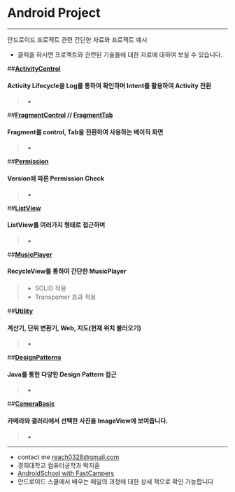 # **Android Project**  
-------------------------------------------------------
안드로이드 프로젝트 관련 간단한 자료와 프로젝트 예시

- 클릭을 하시면 프로젝트와 관련된 기술들에 대한 자료에 대하여 보실 수 있습니다.

##**[ActivityControl](https://github.com/reach0328/ActivityControl)**
#### Activity Lifecycle을 Log를 통하여 확인하며 Intent를 활용하여 Activity 전환
> -

##**[FragmentControl](https://github.com/reach0328/FragmentControl) // [FragmentTab](https://github.com/reach0328/FragmentTab)**
#### Fragment를 control, Tab을 전환하여 사용하는 베이직 화면
> -

##**[Permission](https://github.com/reach0328/RuntimePemission)**
#### Version에 따른 Permission Check
> -

##**[ListView](https://github.com/reach0328/BasicList)**
#### ListView를 여러가지 형태로 접근하며 
> -

##**[MusicPlayer](https://github.com/reach0328/MusicPlayer)**
#### RecycleView를 통하여 간단한 MusicPlayer
> - SOLID 적용
> - Transpomer 효과 적용



##**[Utility](https://github.com/reach0328/Utility)**
#### 계산기, 단위 변환기, Web, 지도(현재 위치 불러오기)
> -


##**[DesignPatterns](https://github.com/reach0328/DesignPatterns)**
#### Java를 통한 다양한 Design Pattern 접근
> -


##**[CameraBasic](https://github.com/reach0328/CameraBasic)**
#### 카메라와 갤러리에서 선택한 사진을 ImageView에 보여줍니다.
> -


------------------------------

- contact me reach0328@gmail.com
- 경희대학교 컴퓨터공학과 박지훈
- [AndroidSchool with FastCampers](https://github.com/reach0328/androidschool)
 - 안드로이드 스쿨에서 배우는 매일의 과정에 대한 상세 적으로 확인 가능합니다
